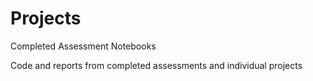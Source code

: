 # Projects
Completed Assessment Notebooks

Code and reports from completed assessments and individual projects
